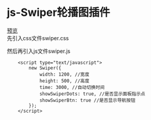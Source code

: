 # js-Swiper轮播图插件
<div><a href="https://lw1995.github.io/js-Swiper/" target="_blank">预览</a></div>
先引入css文件swiper.css

然后再引入js文件swiper.js
  
		<script type="text/javascript">
			new Swiper({
				width: 1200, //宽度
				height: 500, //高度
				time: 3000, //自动切换时间
				showSwiperDots: true, //是否显示面板指示点
				showSwiperBtn: true //是否显示导航按钮
			});
		</script>
